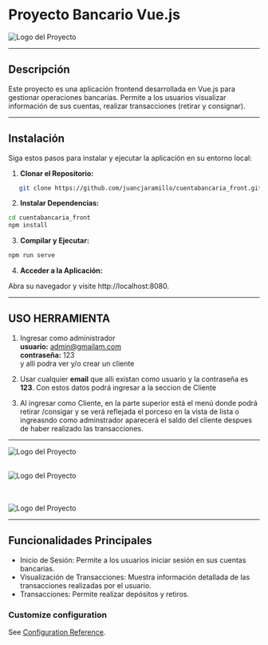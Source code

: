 # Proyecto Bancario Vue.js

![Logo del Proyecto](./path/to/logo.png)

---

## Descripción

Este proyecto es una aplicación frontend desarrollada en Vue.js para gestionar operaciones bancarias. Permite a los usuarios visualizar información de sus cuentas, realizar transacciones (retirar y consignar).

---

## Instalación

Siga estos pasos para instalar y ejecutar la aplicación en su entorno local:

1. **Clonar el Repositorio:**
```bash
   git clone https://github.com/juancjaramillo/cuentabancaria_front.git
```

2. **Instalar Dependencias:**

```bash
cd cuentabancaria_front
npm install
```

3. **Compilar y Ejecutar:**

```bash
npm run serve
```

4. **Acceder a la Aplicación:**

Abra su navegador y visite http://localhost:8080.

---
## USO HERRAMIENTA

1. Ingresar como administrador<br>
   **usuario:**  admin@gmailam.com <br>
   **contraseña:** 123<br>
 y alli podra ver y/o crear un cliente

2. Usar cualquier **email** que alli existan como usuario y la contraseña es **123**. Con estos datos podrá ingresar a la seccion de Cliente
   
3. Al ingresar como Cliente, en la parte superior está el menú donde podrá retirar /consigar y se verá reflejada el porceso en la vista de lista
o ingreasndo como adminstrador aparecerá el saldo del cliente despues de haber realizado las transacciones.


---

![Logo del Proyecto](https://escueladecibercriminologia.org/img2/1.png)
<br><br>

![Logo del Proyecto](https://escueladecibercriminologia.org/img2/2.png)

<br><br>
![Logo del Proyecto](https://escueladecibercriminologia.org/img2/3.png)


---

**<h2>Funcionalidades Principales</h2>**

- Inicio de Sesión: Permite a los usuarios iniciar sesión en sus cuentas bancarias.<br>
- Visualización de Transacciones: Muestra información detallada de las transacciones realizadas por el usuario.<br>
- Transacciones: Permite realizar depósitos y retiros.



### Customize configuration
See [Configuration Reference](https://cli.vuejs.org/config/).
